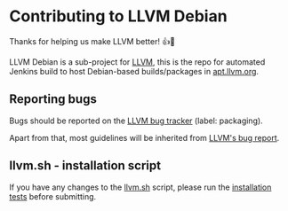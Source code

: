 # Contributing to LLVM Debian

Thanks for helping us make LLVM better! :+1::tada:

LLVM Debian is a sub-project for [LLVM](https://github.com/llvm), this is the repo for automated Jenkins build to host Debian-based builds/packages in [apt.llvm.org](https://apt.llvm.org/).

## Reporting bugs

Bugs should be reported on the [LLVM bug tracker](https://github.com/llvm/llvm-project/labels/packaging) (label: packaging).

Apart from that, most guidelines will be inherited from [LLVM's bug report](https://llvm.org/docs/HowToSubmitABug.html).

## llvm.sh - installation script

If you have any changes to the [llvm.sh](./llvm.sh) script, please run the [installation tests](install-tests/README.md) before submitting.